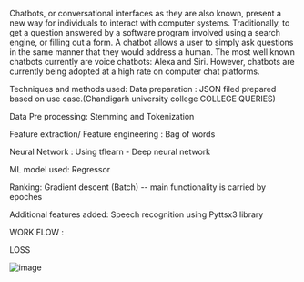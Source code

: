 Chatbots, or conversational interfaces as they are also known, present a new way for individuals to interact with computer systems. 
Traditionally, to get a question answered by a software program involved using a search engine, or filling out a form.
A chatbot allows a user to simply ask questions in the same manner that they would address a human. 
The most well known chatbots currently are voice chatbots: Alexa and Siri. However, chatbots are currently being adopted at a high rate on computer chat platforms.

Techniques and methods used:
Data preparation : JSON filed prepared based on use case.(Chandigarh university college COLLEGE QUERIES)

Data Pre processing: Stemming and Tokenization

Feature extraction/ Feature engineering : Bag of words

Neural Network : Using tflearn - Deep neural network

ML model used: Regressor

Ranking: Gradient descent (Batch) -- main functionality is carried by epoches

Additional features added: Speech recognition using Pyttsx3 library

WORK FLOW :

LOSS

![image](https://user-images.githubusercontent.com/47324169/120810843-03beb580-c569-11eb-8ca4-695f8d5008c0.png)


